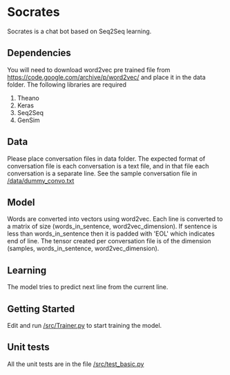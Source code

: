 # Socrates
Socrates is a chat bot based on Seq2Seq learning. 

## Dependencies
You will need to download word2vec pre trained file from https://code.google.com/archive/p/word2vec/ and place it in the data folder.
The following libraries are required

1. Theano
2. Keras
3. Seq2Seq
4. GenSim

## Data 
Please place conversation files in data folder. The expected format of conversation file is each conversation is a text file, and in that file each conversation is a separate line. See the sample conversation file in [/data/dummy_convo.txt]( https://github.com/abhishekraok/Socrates/blob/master/data/dummy_convo.txt)

## Model
Words are converted into vectors using word2vec. Each line is converted to a matrix of size (words_in_sentence, word2vec_dimension). If sentence is less than words_in_sentence then it is padded with 'EOL' which indicates end of line. The tensor created per conversation file is of the dimension (samples, words_in_sentence, word2vec_dimension). 

## Learning
The model tries to predict next line from the current line. 

## Getting Started
Edit and run [/src/Trainer.py](https://github.com/abhishekraok/Socrates/blob/master/src/Trainer.py) to start training the model.

## Unit tests
All the unit tests are in the file [/src/test_basic.py](https://github.com/abhishekraok/Socrates/blob/master/src/test_basic.py)
